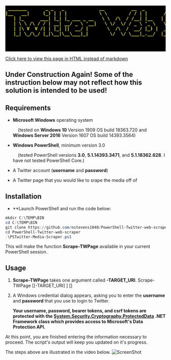 <pre style="font-weight: bold;background-color: black; color:yellow;"> _______       _ _   _             __          __  _        _____                                
|__   __|     (_) | | |            \ \        / / | |      / ____|                               
   | |_      ___| |_| |_ ___ _ __   \ \  /\  / /__| |__   | (___   ___ _ __ __ _ _ __   ___ _ __ 
   | \ \ /\ / / | __| __/ _ \ '__|   \ \/  \/ / _ \ '_ \   \___ \ / __| '__/ _` | '_ \ / _ \ '__|
   | |\ V  V /| | |_| ||  __/ |       \  /\  /  __/ |_) |  ____) | (__| | | (_| | |_) |  __/ |   
   |_| \_/\_/ |_|\__|\__\___|_|        \/  \/ \___|_.__/  |_____/ \___|_|  \__,_| .__/ \___|_|   
                                                                                | |              
                                                                                |_|                 
        </pre>

[Click here to view this page in HTML instead of markdown](https://nanick.hopto.org/twreadme.html)
## Under Construction Again! Some of the instruction below may not reflect how this solution is intended to be used!
## Requirements

*   **Microsoft Windows** operating system

        (tested on **Windows 10** Version 1909 OS build 18363.720 and **Windows Server 2016** Version 1607 OS build 14393.3564)

*   **Windows PowerShell**, minimum version 3.0

        (tested PowerShell versions **3.0**, **5.1.14393.3471**, and **5.1.18362.628**. I have not tested PowerShell Core.)

*   A Twitter account (**username** and **password**)

*   A Twitter page that you would like to srape the media off of

## Installation  

*   **Launch PowerShell and run the code below:

```ps1
mkdir C:\TEMP\BIN
cd C:\TEMP\BIN 
git clone https://github.com/nstevens1040/PowerShell-Twitter-web-scraper.git 
cd PowerShell-Twitter-web-scraper 
.\PSTwitter-Media-Scraper.ps1
```  
This will make the function **Scrape-TWPage** available in your current PowerShell session.

## Usage  

1.  **Scrape-TWPage** takes one argument called **-TARGET_URI**. 
    Scrape-TWPage [[-TARGET_URI] <string>]  [<CommonParameters>]  

2.  A Windows credential dialog appears, asking you to enter the **username** and **password** that you use to login to Twitter.  

    **Your username, password, bearer tokens, and csrf tokens are protected with the [System.Security.Cryptography.ProtectedData](https://docs.microsoft.com/en-us/dotnet/api/system.security.cryptography.protecteddata?view=netframework-4.8) .NET Framework class which provides access to Microsoft's Data Protection API.**

At this point, you are finished entering the information necessary to proceed. The script's output will keep you updated on it's progress.

The steps above are illustrated in the video below.
![ScreenShot](https://github.com/nstevens1040/PSTwitter-Media-Scraper/raw/master/.gitignore/PSTwitterGif_part_one.gif)

